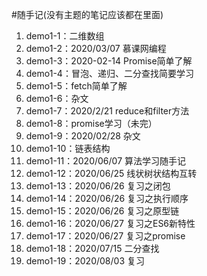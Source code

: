 #随手记(没有主题的笔记应该都在里面)
1. demo1-1：二维数组
2. demo1-2：2020/03/07 慕课网编程
3. demo1-3：2020-02-14 Promise简单了解
4. demo1-4：冒泡、递归、二分查找简要学习
5. demo1-5：fetch简单了解
6. demo1-6：杂文
7. demo1-7：2020/2/21 reduce和filter方法
8. demo1-8：promise学习（未完）
9. demo1-9：2020/02/28 杂文
10. demo1-10：链表结构
11. demo1-11：2020/06/07 算法学习随手记
12. demo1-12：2020/06/25 线状树状结构互转
13. demo1-13：2020/06/26 复习之闭包
14. demo1-14：2020/06/26 复习之执行顺序
15. demo1-15：2020/06/26 复习之原型链
16. demo1-16：2020/06/27 复习之ES6新特性
17. demo1-17：2020/06/27 复习之promise
18. demo1-18：2020/07/15 二分查找
19. demo1-19：2020/08/03 复习